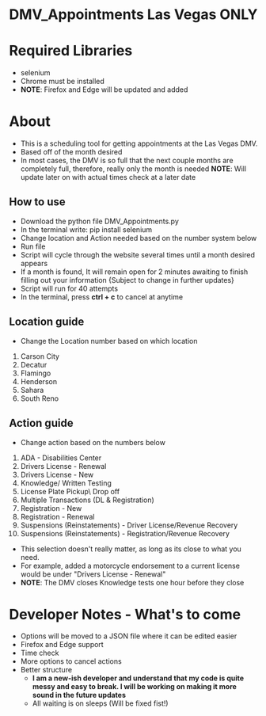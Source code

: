 # DMV_Appointments Las Vegas ONLY


# Required Libraries
- selenium
- Chrome must be installed
- **NOTE**: Firefox and Edge will be updated and added 

# About 
- This is a scheduling tool for getting appointments at the Las Vegas DMV. 
- Based off of the month desired 
- In most cases, the DMV is so full that the next couple months are completely full, therefore, really only the month is needed 
**NOTE**: Will update later on with actual times check at a later date 

## How to use
- Download the python file DMV_Appointments.py
- In the terminal write: pip install selenium
- Change location and Action needed based on the number system below 
- Run file 
- Script will cycle through the website several times until a month desired appears 
- If a month is found, It will remain open for 2 minutes awaiting to finish filling out your information {Subject to change in further updates}
- Script will run for 40 attempts 
- In the terminal, press **ctrl + c** to cancel at anytime

## Location guide 
- Change the Location number based on which location
  
1. Carson City 
2. Decatur 
3. Flamingo 
4. Henderson
5. Sahara
6. South Reno

## Action guide
- Change action based on the numbers below

1. ADA - Disabilities Center
2. Drivers License - Renewal 
3. Drivers License - New 
4. Knowledge/ Written Testing
5. License Plate Pickup\ Drop off
6. Multiple Transactions (DL & Registration)
7. Registration - New
8. Registration - Renewal
9. Suspensions (Reinstatements) - Driver License/Revenue Recovery
10. Suspensions (Reinstatements) - Registration/Revenue Recovery

- This selection doesn't really matter, as long as its close to what you need.
- For example, added a motorcycle endorsement to a current license would be under "Drivers License - Renewal"
- **NOTE**: The DMV closes Knowledge tests one hour before they close 

# Developer Notes - What's to come
- Options will be moved to a JSON file where it can be edited easier 
- Firefox and Edge support 
- Time check 
- More options to cancel actions 
- Better structure 
  - __I am a new-ish developer and understand that my code is quite messy and easy to break. I will be working on making it more sound in the future updates__
  - All waiting is on sleeps (Will be fixed fist!)

